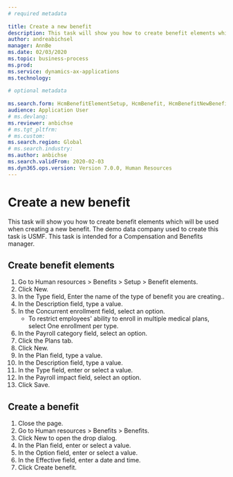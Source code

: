 ```yaml
--- 
# required metadata 
 
title: Create a new benefit
description: This task will show you how to create benefit elements which will be used when creating a new benefit. 
author: andreabichsel
manager: AnnBe 
ms.date: 02/03/2020
ms.topic: business-process 
ms.prod:  
ms.service: dynamics-ax-applications 
ms.technology:  
 
# optional metadata 
 
ms.search.form: HcmBenefitElementSetup, HcmBenefit, HcmBenefitNewBenefit, HcmBenefitPlanLookup, BenefitWorkspace, HcmBenefitSummaryPart 
audience: Application User 
# ms.devlang:  
ms.reviewer: anbichse
# ms.tgt_pltfrm:  
# ms.custom:  
ms.search.region: Global
# ms.search.industry: 
ms.author: anbichse
ms.search.validFrom: 2020-02-03
ms.dyn365.ops.version: Version 7.0.0, Human Resources
---
```


# Create a new benefit

This task will show you how to create benefit elements which will be used when creating a new benefit. The demo data company used to create this task is USMF. This task is intended for a Compensation and Benefits manager.


## Create benefit elements
1. Go to Human resources > Benefits > Setup > Benefit elements.
2. Click New.
3. In the Type field, Enter the name of the type of benefit you are creating..
4. In the Description field, type a value.
5. In the Concurrent enrollment field, select an option.
    * To restrict employees' ability to enroll in multiple medical plans, select One enrollment per type.  
6. In the Payroll category field, select an option.
7. Click the Plans tab.
8. Click New.
9. In the Plan field, type a value.
10. In the Description field, type a value.
11. In the Type field, enter or select a value.
12. In the Payroll impact field, select an option.
13. Click Save.

## Create a benefit
1. Close the page.
2. Go to Human resources > Benefits > Benefits.
3. Click New to open the drop dialog.
4. In the Plan field, enter or select a value.
5. In the Option field, enter or select a value.
6. In the Effective field, enter a date and time.
7. Click Create benefit.

